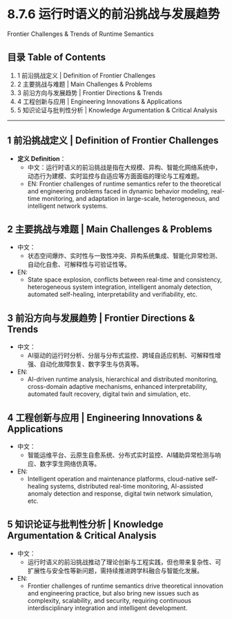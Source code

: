 # 8.7.6 运行时语义的前沿挑战与发展趋势

Frontier Challenges & Trends of Runtime Semantics

## 目录 Table of Contents

1. 1 前沿挑战定义 | Definition of Frontier Challenges
2. 2 主要挑战与难题 | Main Challenges & Problems
3. 3 前沿方向与发展趋势 | Frontier Directions & Trends
4. 4 工程创新与应用 | Engineering Innovations & Applications
5. 5 知识论证与批判性分析 | Knowledge Argumentation & Critical Analysis

---

## 1 前沿挑战定义 | Definition of Frontier Challenges

- **定义 Definition**：
  - 中文：运行时语义的前沿挑战是指在大规模、异构、智能化网络系统中，动态行为建模、实时监控与自适应等方面面临的理论与工程难题。
  - EN: Frontier challenges of runtime semantics refer to the theoretical and engineering problems faced in dynamic behavior modeling, real-time monitoring, and adaptation in large-scale, heterogeneous, and intelligent network systems.

## 2 主要挑战与难题 | Main Challenges & Problems

- 中文：
  - 状态空间爆炸、实时性与一致性冲突、异构系统集成、智能化异常检测、自动化自愈、可解释性与可验证性等。
- EN:
  - State space explosion, conflicts between real-time and consistency, heterogeneous system integration, intelligent anomaly detection, automated self-healing, interpretability and verifiability, etc.

## 3 前沿方向与发展趋势 | Frontier Directions & Trends

- 中文：
  - AI驱动的运行时分析、分层与分布式监控、跨域自适应机制、可解释性增强、自动化故障恢复、数字孪生与仿真等。
- EN:
  - AI-driven runtime analysis, hierarchical and distributed monitoring, cross-domain adaptive mechanisms, enhanced interpretability, automated fault recovery, digital twin and simulation, etc.

## 4 工程创新与应用 | Engineering Innovations & Applications

- 中文：
  - 智能运维平台、云原生自愈系统、分布式实时监控、AI辅助异常检测与响应、数字孪生网络仿真等。
- EN:
  - Intelligent operation and maintenance platforms, cloud-native self-healing systems, distributed real-time monitoring, AI-assisted anomaly detection and response, digital twin network simulation, etc.

## 5 知识论证与批判性分析 | Knowledge Argumentation & Critical Analysis

- 中文：
  - 运行时语义的前沿挑战推动了理论创新与工程实践，但也带来复杂性、可扩展性与安全性等新问题，需持续推进跨学科融合与智能化发展。
- EN:
  - Frontier challenges of runtime semantics drive theoretical innovation and engineering practice, but also bring new issues such as complexity, scalability, and security, requiring continuous interdisciplinary integration and intelligent development.
